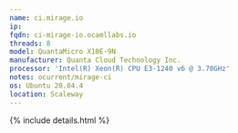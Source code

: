 ```yaml
---
name: ci.mirage.io
ip:
fqdn: ci-mirage-io.ocamllabs.io
threads: 8
model: QuantaMicro X10E-9N
manufacturer: Quanta Cloud Technology Inc.
processor: 'Intel(R) Xeon(R) CPU E3-1240 v6 @ 3.70GHz'
notes: ocurrent/mirage-ci
os: Ubuntu 20.04.4
location: Scaleway
---
```

{% include details.html %} 

